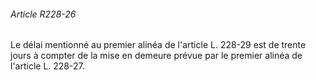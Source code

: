 ###### Article R228-26

Le délai mentionné au premier alinéa de l'article L. 228-29 est de trente jours à compter de la mise en demeure prévue par le premier alinéa de l'article L. 228-27.

